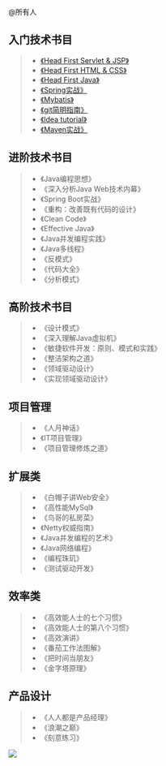 @所有人
## 入门技术书目

> - [《Head First Servlet & JSP》](http://product.dangdang.com/20926088.html)
> - [《Head First HTML & CSS》](http://product.dangdang.com/23348110.html)
> - [《Head First Java》](http://product.dangdang.com/1201222959.html)
> - [《Spring实战》](http://product.dangdang.com/23931418.html)
> - [《Mybatis》](http://www.mybatis.org/mybatis-3/zh/index.html)
> - [《git简明指南》](http://rogerdudler.github.io/git-guide/index.zh.html)
> - [《Idea tutorial》](https://github.com/guobinhit/intellij-idea-tutorial/blob/master/README.md)
> - [《Maven实战》](http://product.dangdang.com/20977961.html)

## 进阶技术书目

> - 《Java编程思想》
> - 《深入分析Java Web技术内幕》
> - 《Spring Boot实战》
> - 《重构：改善既有代码的设计》
> - 《Clean Code》
> - 《Effective Java》
> - 《Java并发编程实践》
> - 《Java多线程》
> - 《反模式》
> - 《代码大全》
> - 《分析模式》

## 高阶技术书目

> - 《设计模式》
> - 《深入理解Java虚拟机》
> - 《敏捷软件开发：原则、模式和实践》
> - 《整洁架构之道》
> - 《领域驱动设计》
> - 《实现领域驱动设计》

## 项目管理

> - 《人月神话》
> - 《IT项目管理》
> - 《项目管理修炼之道》

## 扩展类

> - 《白帽子讲Web安全》
> - 《高性能MySql》
> - 《鸟哥的私房菜》
> - 《Netty权威指南》
> - 《Java并发编程的艺术》
> - 《Java网络编程》
> - 《编程珠玑》
> - 《测试驱动开发》

## 效率类

> - 《高效能人士的七个习惯》
> - 《高效能人士的第八个习惯》
> - 《高效演讲》
> - 《番茄工作法图解》
> - 《把时间当朋友》
> - 《金字塔原理》

## 产品设计

> - 《人人都是产品经理》
> - 《浪潮之巅》
> - 《刻意练习》

![](https://yusheng-picgo.oss-cn-beijing.aliyuncs.com/picgo/算法脑图.png)